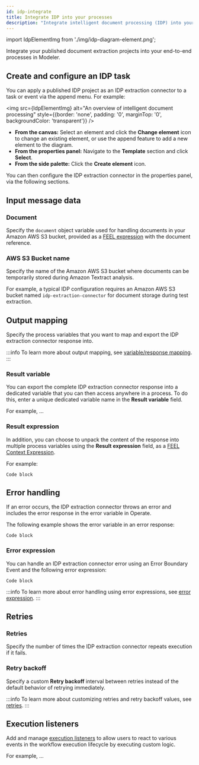 ```yaml
---
id: idp-integrate
title: Integrate IDP into your processes
description: "Integrate intelligent document processing (IDP) into your end-to-end processes in Modeler."
---
```


import IdpElementImg from './img/idp-diagram-element.png';

Integrate your published document extraction projects into your end-to-end processes in Modeler.

## Create and configure an IDP task

You can apply a published IDP project as an IDP extraction connector to a task or event via the append menu. For example:

<img src={IdpElementImg} alt="An overview of intelligent document processing" style={{border: 'none', padding: '0', marginTop: '0', backgroundColor: 'transparent'}} />

- **From the canvas:** Select an element and click the **Change element** icon to change an existing element, or use the append feature to add a new element to the diagram.
- **From the properties panel:** Navigate to the **Template** section and click **Select**.
- **From the side palette:** Click the **Create element** icon.

You can then configure the IDP extraction connector in the properties panel, via the following sections.

## Input message data

### Document

Specify the `document` object variable used for handling documents in your Amazon AWS S3 bucket, provided as a [FEEL expression](/components/modeler/feel/what-is-feel.md) with the document reference.

### AWS S3 Bucket name

Specify the name of the Amazon AWS S3 bucket where documents can be temporarily stored during Amazon Textract analysis.

For example, a typical IDP configuration requires an Amazon AWS S3 bucket named `idp-extraction-connector` for document storage during test extraction.

## Output mapping

Specify the process variables that you want to map and export the IDP extraction connector response into.

:::info
To learn more about output mapping, see [variable/response mapping](/components/connectors/use-connectors/index.md#variableresponse-mapping).
:::

### Result variable

You can export the complete IDP extraction connector response into a dedicated variable that you can then access anywhere in a process. To do this, enter a unique dedicated variable name in the **Result variable** field.

For example, ...

### Result expression

In addition, you can choose to unpack the content of the response into multiple process variables using the **Result expression** field, as a [FEEL Context Expression](/components/concepts/expressions/).

For example:

`Code block`

## Error handling

If an error occurs, the IDP extraction connector throws an error and includes the error response in the error variable in Operate.

The following example shows the error variable in an error response:

`Code block`

### Error expression

You can handle an IDP extraction connector error using an Error Boundary Event and the following error expression:

`Code block`

:::info
To learn more about error handling using error expressions, see [error expression](/components/connectors/use-connectors/index.md#error-expression).
:::

## Retries

### Retries

Specify the number of times the IDP extraction connector repeats execution if it fails.

### Retry backoff

Specify a custom **Retry backoff** interval between retries instead of the default behavior of retrying immediately.

:::info
To learn more about customizing retries and retry backoff values, see [retries](/components/connectors/use-connectors/outbound.md#retries).
:::

## Execution listeners

Add and manage [execution listeners](/components/concepts/execution-listeners.md) to allow users to react to various events in the workflow execution lifecycle by executing custom logic.

For example, ...
